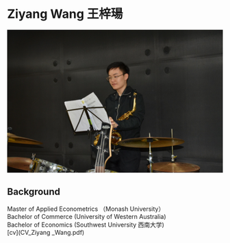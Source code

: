 # Ziyang Wang 王梓瑒  
![Image](C210A6DA-4FD6-421B-9569-CC6C5FC11597.jpeg)
## Background
Master of Applied Econometrics （Monash University）  
Bachelor of Commerce (University of Western Australia)  
Bachelor of Economics (Southwest University 西南大学)  
[cv](CV_Ziyang _Wang.pdf)
